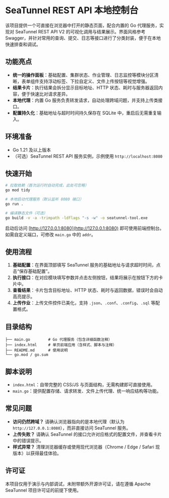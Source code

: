 # SeaTunnel REST API 本地控制台

该项目提供一个可直接在浏览器中打开的静态页面，配合内置的 Go 代理服务，实现对 SeaTunnel REST API V2 的可视化调用与结果展示。界面风格参考 Swagger，并针对常用的查询、提交、日志等接口进行了分类封装，便于在本地快速排查和调试。

## 功能亮点

- **统一的操作面板**：基础配置、集群状态、作业管理、日志监控等模块分区清晰，表单组件支持浮动标签、下拉自定义、文件上传按钮等视觉增强。
- **结果卡片**：执行结果会拆分显示目标地址、HTTP 状态、耗时与服务器返回内容，便于快速比对请求差异。
- **本地代理**：内置 Go 服务负责转发请求，自动处理跨域问题，并支持上传类接口。
- **配置持久化**：基础地址与超时时间持久保存在 SQLite 中，重启后无需重复输入。

## 环境准备

- Go 1.21 及以上版本
- （可选）SeaTunnel REST API 服务实例，示例使用 `http://localhost:8080`

## 快速开始

```bash
# 拉取依赖（首次运行时自动完成，此处可忽略）
go mod tidy

# 本地启动代理服务（默认监听 8080 端口）
go run .

# 编译静态文件（可选）
go build -v -a -trimpath -ldflags "-s -w" -o seatunnel-tool.exe
```

启动后访问 [http://127.0.0.1:8080](http://127.0.0.1:8080) 即可使用前端控制台。如需自定义端口，可修改 `main.go` 中的 `addr`。

## 使用流程

1. **基础配置**：在界面顶部填写 SeaTunnel 服务的基础地址与请求超时时间，点击“保存基础配置”。
2. **执行接口**：在对应模块填写参数并点击左侧按钮，结果将展示在按钮下方的卡片中。
3. **查看结果**：卡片包含目标地址、HTTP 状态、耗时与返回数据，错误时会自动高亮提示。
4. **上传作业**：上传文件控件已美化，支持 `.json`、`.conf`、`.config`、`.sql` 等配置格式。

## 目录结构

```
├── main.go        # Go 代理服务（包含详细函数注释）
├── index.html     # 单页前端应用（含样式、脚本与注释）
├── README.md      # 使用说明
└── go.mod / go.sum
```

## 脚本说明

- `index.html`：自带完整的 CSS/JS 与页面结构，无需构建即可直接使用。
- `main.go`：提供配置存储、请求转发、文件上传代理、统一响应结构等功能。

## 常见问题

- **访问仍然跨域？** 请确认浏览器指向的是本地代理（默认为 `http://127.0.0.1:8080`），而非直接访问 SeaTunnel 服务。
- **上传失败？** 请确认 SeaTunnel 的接口允许对应格式的配置文件，并查看卡片中的错误提示。
- **样式异常？** 清理浏览器缓存或使用现代浏览器（Chrome / Edge / Safari 现版本）以获得最佳体验。

## 许可证

本项目仅用于演示与内部调试，未附带额外开源许可证，请在遵循 Apache SeaTunnel 项目许可证的前提下使用。
